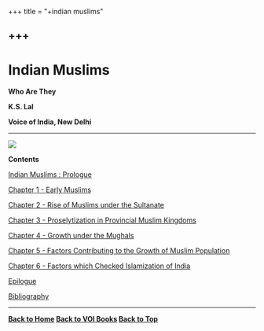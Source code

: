 +++
title = "+indian muslims"

+++
------------------------------------------------------------------------

# Indian Muslims

**Who Are They**  
 

**K.S. Lal**  
 

**Voice of India, New Delhi**

------------------------------------------------------------------------

![](imwat.jpg)

**Contents**

[Indian Muslims : Prologue](pro.htm)

[Chapter 1 - Early Muslims](ch1.htm)

[Chapter 2 - Rise of Muslims under the Sultanate](ch2.htm)[](ch3.htm)

[Chapter 3 - Proselytization in Provincial Muslim Kingdoms](ch3.htm)

[Chapter 4 - Growth under the Mughals](ch4.htm)

[Chapter 5 - Factors Contributing to the Growth of Muslim
Population](ch5.htm)

[Chapter 6 - Factors which Checked Islamization of India](ch6.htm)

[Epilogue](epi.htm)

[Bibliography](bib.htm)  
[](ch6.htm) 

------------------------------------------------------------------------

**[Back to Home](http://voi.org)   [Back to VOI
Books](http://voi.org/books)   [Back to Top](#top)**
